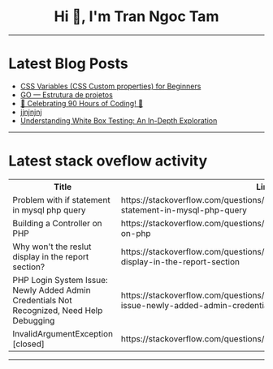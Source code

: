 <h1 align="center">Hi 👋, I'm Tran Ngoc Tam</h1>

---

# Latest Blog Posts 
<!-- BLOG-POST-LIST:START -->
- [CSS Variables &lpar;CSS Custom properties&rpar; for Beginners](https://dev.to/udoka033/css-variables-css-custom-properties-for-beginners-3oha)
- [GO — Estrutura de projetos](https://dev.to/espigah/go-estrutura-de-projetos-1j0k)
- [🎉 Celebrating 90 Hours of Coding! 🚀](https://dev.to/zobaidulkazi/celebrating-90-hours-of-coding-3mln)
- [jjnjnjnj](https://dev.to/abdul_almas_e03ad36f27fa7/jjnjnjnj-18ng)
- [Understanding White Box Testing: An In-Depth Exploration](https://dev.to/keploy/understanding-white-box-testing-an-in-depth-exploration-3ml)
<!-- BLOG-POST-LIST:END -->

---

# Latest stack oveflow activity
<table>
  <tr><th>Title</th><th>Link</th></tr>
  <!-- STACKOVERFLOW:START --><tr><td>Problem with if statement in mysql php query</td><td>https://stackoverflow.com/questions/78639653/problem-with-if-statement-in-mysql-php-query</td></tr><tr><td>Building a Controller on PHP</td><td>https://stackoverflow.com/questions/78639644/building-a-controller-on-php</td></tr><tr><td>Why won&#39;t the reslut display in the report section?</td><td>https://stackoverflow.com/questions/78639596/why-wont-the-reslut-display-in-the-report-section</td></tr><tr><td>PHP Login System Issue: Newly Added Admin Credentials Not Recognized, Need Help Debugging</td><td>https://stackoverflow.com/questions/78639280/php-login-system-issue-newly-added-admin-credentials-not-recognized-need-help</td></tr><tr><td>InvalidArgumentException [closed]</td><td>https://stackoverflow.com/questions/78639234/invalidargumentexception</td></tr><!-- STACKOVERFLOW:END -->
</table>

---


